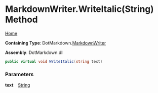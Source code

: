 # MarkdownWriter\.WriteItalic\(String\) Method

[Home](../../../README.md)

**Containing Type**: DotMarkdown\.[MarkdownWriter](../README.md)

**Assembly**: DotMarkdown\.dll

```csharp
public virtual void WriteItalic(string text)
```

### Parameters

**text** &ensp; [String](https://docs.microsoft.com/en-us/dotnet/api/system.string)